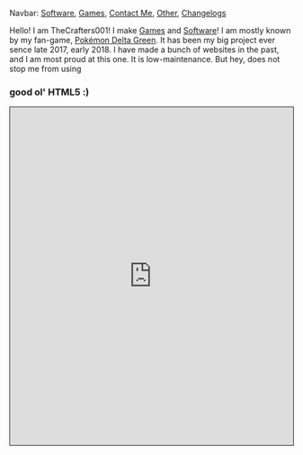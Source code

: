 Navbar: [Software](/software.html), [Games](/games.html), [Contact Me](/contact.html), [Other](/other.html), [Changelogs](/changelogs/)

Hello! I am TheCrafters001! I make [Games](/games.html) and [Software](/software.html)! I am mostly
known by my fan-game, [Pok&eacute;mon Delta Green](/games/deltagreen.html). It has been my big project
ever sence late 2017, early 2018. I have made a bunch of websites in the past, and I am most proud
at this one. It is low-maintenance. But hey, does not stop me from using <h3>good ol' HTML5 :)</h3>

<iframe src="https://eSurv.org/online-survey.php?surveyID=MLEHKJ_c8c0476e" style="border:1px  solid;" name="Online Survey" scrolling="auto" frameborder="yes" align="center" height = "600px" width="100%"></iframe>